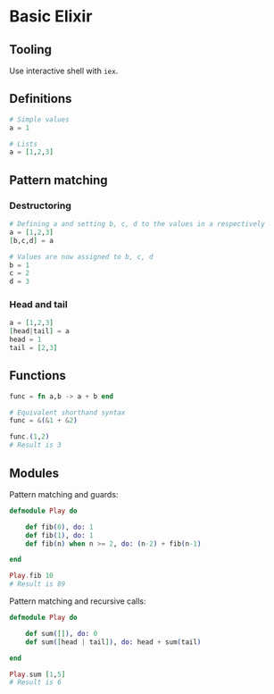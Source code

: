 # Basic Elixir

## Tooling

Use interactive shell with `iex`.

## Definitions

```elixir
# Simple values
a = 1

# Lists
a = [1,2,3]
```

## Pattern matching

### Destructoring

```elixir
# Defining a and setting b, c, d to the values in a respectively
a = [1,2,3]
[b,c,d] = a

# Values are now assigned to b, c, d
b = 1
c = 2
d = 3
```

### Head and tail

```elixir
a = [1,2,3]
[head|tail] = a
head = 1
tail = [2,3]
```

## Functions

```elixir
func = fn a,b -> a + b end

# Equivalent shorthand syntax
func = &(&1 + &2)

func.(1,2)
# Result is 3
```

## Modules

Pattern matching and guards:

```elixir
defmodule Play do

    def fib(0), do: 1
    def fib(1), do: 1
    def fib(n) when n >= 2, do: (n-2) + fib(n-1)

end

Play.fib 10
# Result is 89
```

Pattern matching and recursive calls:

```elixir
defmodule Play do

    def sum([]), do: 0
    def sum([head | tail]), do: head + sum(tail)

end

Play.sum [1,5]
# Result is 6
```
